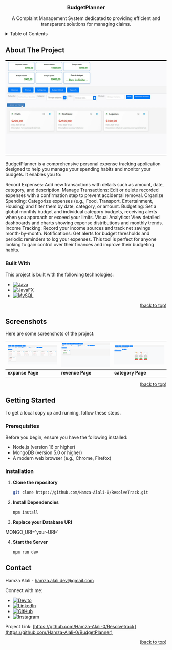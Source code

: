 <a id="readme-top"></a>

<!-- PROJECT LOGO -->
<br />
<div align="center">
 

  <h3 align="center">BudgetPlanner</h3>

  <p align="center">
    A Complaint Management System dedicated to providing efficient and transparent solutions for managing claims.
  </p>
</div>

<!-- TABLE OF CONTENTS -->
<details>
  <summary>Table of Contents</summary>
  <ol>
    <li>
      <a href="#about-the-project">About The Project</a>
      <ul>
        <li><a href="#built-with">Built With</a></li>
      </ul>
    </li>
    <li><a href="#screenshots">Screenshots</a></li>
    <li>
      <a href="#getting-started">Getting Started</a>
      <ul>
        <li><a href="#prerequisites">Prerequisites</a></li>
        <li><a href="#installation">Installation</a></li>
      </ul>
    </li>
    <li><a href="#contact">Contact</a></li>
  </ol>
</details>

<!-- ABOUT THE PROJECT -->
## About The Project

<a href="https://github.com/Hamza-Alali-0/BudgetPlanner">
    <img src="Assets/home.PNG" alt="Home Page" width="600">
</a>

BudgetPlanner is a comprehensive personal expense tracking application designed to help you manage your spending habits and monitor your budgets. It enables you to:

Record Expenses: Add new transactions with details such as amount, date, category, and description.
Manage Transactions: Edit or delete recorded expenses with a confirmation step to prevent accidental removal.
Organize Spending: Categorize expenses (e.g., Food, Transport, Entertainment, Housing) and filter them by date, category, or amount.
Budgeting: Set a global monthly budget and individual category budgets, receiving alerts when you approach or exceed your limits.
Visual Analytics: View detailed dashboards and charts showing expense distributions and monthly trends.
Income Tracking: Record your income sources and track net savings month-by-month.
Notifications: Get alerts for budget thresholds and periodic reminders to log your expenses.
This tool is perfect for anyone looking to gain control over their finances and improve their budgeting habits.

### Built With

This project is built with the following technologies:
* [![Java][Java.com]][Java-url]
* [![JavaFX][JavaFX.com]][JavaFX-url]
* [![MySQL][MySQL.com]][MySQL-url]

<!-- Reference-style links for images -->
[Java.com]: https://img.shields.io/badge/Java-007396?style=for-the-badge&logo=java&logoColor=white
[Java-url]: https://www.java.com/
[JavaFX.com]: https://img.shields.io/badge/JavaFX-E24100?style=for-the-badge&logo=java&logoColor=white
[JavaFX-url]: https://openjfx.io/
[MySQL.com]: https://img.shields.io/badge/MySQL-4479A1?style=for-the-badge&logo=mysql&logoColor=white
[MySQL-url]: https://www.mysql.com/


<p align="right">(<a href="#readme-top">back to top</a>)</p>

<!-- SCREENSHOTS -->
## Screenshots

Here are some screenshots of the project:

| ![expanse Page][expanse-screenshot] | ![revenue Page][revenue-screenshot] | ![category Page][category-screenshot] |
|-------------------------------|----------------------------------|----------------------------------|
| **expanse Page**                 | **revenue Page**                  | **category Page**                  |

<!-- Reference-style links for images -->
[expanse-screenshot]: Assets/expanse.PNG
[revenue-screenshot]: Assets/revenue.PNG
[category-screenshot]: Assets/category.PNG

<p align="right">(<a href="#readme-top">back to top</a>)</p>


<!-- GETTING STARTED -->
## Getting Started

To get a local copy up and running, follow these steps.

### Prerequisites

Before you begin, ensure you have the following installed:
- Node.js (version 16 or higher)
- MongoDB (version 5.0 or higher)
- A modern web browser (e.g., Chrome, Firefox)

### Installation

1. **Clone the repository**
   ```sh
   git clone https://github.com/Hamza-Alali-0/ResolveTrack.git

2. **Install Dependencies**
   ```sh
   npm install

3. **Replace your Database URI**

 MONGO_URI='your-URI-'

4. **Start the Server**
   ```sh
   npm run dev


<a id="contact"></a>
## Contact

Hamza Alali - [hamza.alali.dev@gmail.com](mailto:hamza.alali.dev@gmail.com)


Connect with me:
- <a href="https://dev.to/@hamzaalali0" target="_blank"><img src="https://img.shields.io/badge/dev.to-0A0A0A?style=for-the-badge&logo=dev.to&logoColor=white" alt="Dev.to"></a>
- <a href="https://www.linkedin.com/in/hamza--alali" target="_blank"><img src="https://img.shields.io/badge/LinkedIn-0077B5?style=for-the-badge&logo=linkedin&logoColor=white" alt="LinkedIn"></a>
- <a href="https://github.com/hamza-alali-0" target="_blank"><img src="https://img.shields.io/badge/GitHub-100000?style=for-the-badge&logo=github&logoColor=white" alt="GitHub"></a>
- <a href="https://www.instagram.com/alalihamza.0/" target="_blank"><img src="https://img.shields.io/badge/Instagram-E4405F?style=for-the-badge&logo=instagram&logoColor=white" alt="Instagram"></a>

Project Link: [https://github.com/Hamza-Alali-0/Resolvetrack](https://github.com/Hamza-Alali-0/BudgetPlanner)

<p align="right">(<a href="#readme-top">back to top</a>)</p>
   
